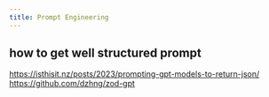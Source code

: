 ```yaml
---
title: Prompt Engineering
---
```



## how to get well structured prompt

https://isthisit.nz/posts/2023/prompting-gpt-models-to-return-json/
https://github.com/dzhng/zod-gpt